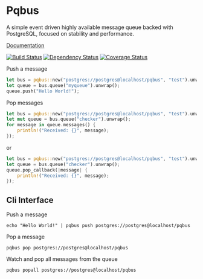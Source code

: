 # Pqbus
A simple event driven highly available message queue backed with PostgreSQL, focused on stability and performance.

[Documentation](https://shanegibbs.github.io/pqbus/pqbus/index.html)

[![Build Status](https://travis-ci.org/shanegibbs/pqbus.svg?branch=master)](https://travis-ci.org/shanegibbs/pqbus)
[![Dependency Status](https://dependencyci.com/github/shanegibbs/pqbus/badge)](https://dependencyci.com/github/shanegibbs/pqbus)
[![Coverage Status](https://coveralls.io/repos/github/shanegibbs/pqbus/badge.svg?branch=master)](https://coveralls.io/github/shanegibbs/pqbus?branch=coveralls)

Push a message

```rust
let bus = pqbus::new("postgres://postgres@localhost/pqbus", "test").unwrap();
let queue = bus.queue("myqueue").unwrap();
queue.push("Hello World!");
```

Pop messages

```rust
let bus = pqbus::new("postgres://postgres@localhost/pqbus", "test").unwrap();
let mut queue = bus.queue("checker").unwrap();
for message in queue.messages() {
    println!("Received: {}", message);
});
```

or

```rust
let bus = pqbus::new("postgres://postgres@localhost/pqbus", "test").unwrap();
let queue = bus.queue("checker").unwrap();
queue.pop_callback(|message| {
    println!("Received: {}", message);
});
```

## Cli Interface

Push a message

```
echo "Hello World!" | pqbus push postgres://postgres@localhost/pqbus
```

Pop a message

```
pqbus pop postgres://postgres@localhost/pqbus
```

Watch and pop all messages from the queue

```
pqbus popall postgres://postgres@localhost/pqbus
```
